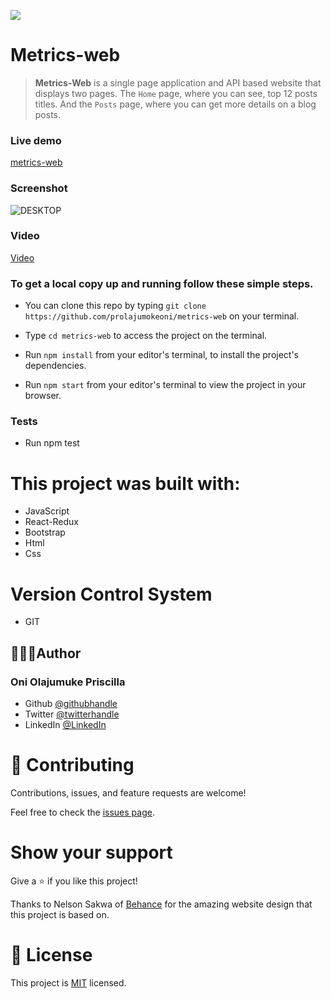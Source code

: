 ![](https://img.shields.io/badge/Microverse-blueviolet)

# Metrics-web

> **Metrics-Web** is a single page application and  API based website that displays two  pages. The `Home` page, where you can see, top 12 posts titles. And the `Posts` page, where you can get more details on a blog posts.

### Live demo
 [metrics-web](https://prometrics.herokuapp.com/)

 ### Screenshot
![DESKTOP](https://user-images.githubusercontent.com/69638013/137314852-d455c922-d8fd-4356-9d10-f667849045b1.png)

 ### Video
[Video](https://www.loom.com/share/51aba3bff9704b02a0561587327a7fd6)
### To get a local copy up and running follow these simple steps.

- You can clone this repo by typing `git clone https://github.com/prolajumokeoni/metrics-web` on your terminal.

- Type `cd metrics-web` to access the project on the terminal.
  
- Run `npm install` from your editor's terminal, to install the project's dependencies.

- Run `npm start` from your editor's terminal to view the project in your browser.

### Tests
- Run npm test
# This project was built with:

- JavaScript
- React-Redux
- Bootstrap
- Html
- Css
# Version Control System

- GIT


## 👩🏿‍🏫Author
### **Oni Olajumuke Priscilla**

- Github [@githubhandle](https://github.com/prolajumokeoni)
- Twitter [@twitterhandle](https://twitter.com/prolajumokeoni)
- LinkedIn [@LinkedIn](https://www.linkedin.com/in/olajumoke-priscilla-oni-44a48b162/)
# 🤝 Contributing

Contributions, issues, and feature requests are welcome!

Feel free to check the [issues page](https://github.com/prolajumokeoni/metrics-web/issues).

# Show your support

Give a ⭐️ if you like this project!

Thanks to Nelson Sakwa of [Behance](https://www.behance.net/gallery/31579789/Ballhead-App-%28Free-PSDs%29) for the amazing website design that this project is based on.

# 📝 License

This project is [MIT](https://github.com/prolajumokeoni/metrics-web/blob/development/LICENSE) licensed.

